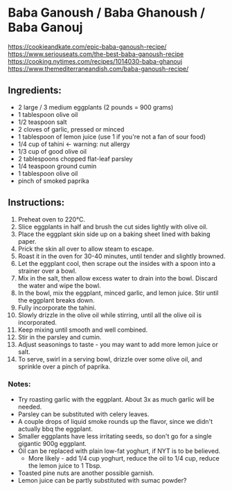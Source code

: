 # Baba Ganoush / Baba Ghanoush / Baba Ganouj

https://cookieandkate.com/epic-baba-ganoush-recipe/
https://www.seriouseats.com/the-best-baba-ganoush-recipe
https://cooking.nytimes.com/recipes/1014030-baba-ghanouj
https://www.themediterraneandish.com/baba-ganoush-recipe/

## Ingredients:

* 2 large / 3 medium eggplants (2 pounds = 900 grams)
* 1 tablespoon olive oil
* 1/2 teaspoon salt
* 2 cloves of garlic, pressed or minced
* 1 tablespoon of lemon juice (use 1 if you're not a fan of sour food)
* 1/4 cup of tahini <- warning: nut allergy
* 1/3 cup of good olive oil
* 2 tablespoons chopped flat-leaf parsley
* 1/4 teaspoon ground cumin
* 1 tablespoon olive oil
* pinch of smoked paprika


## Instructions:

1. Preheat oven to 220°C.
2. Slice eggplants in half and brush the cut sides lightly with olive oil.
3. Place the eggplant skin side up on a baking sheet lined with baking paper.
4. Prick the skin all over to allow steam to escape.
5. Roast it in the oven for 30-40 minutes, until tender and slightly browned.
6. Let the eggplant cool, then scrape out the insides with a spoon into a strainer over a bowl.
7. Mix in the salt, then allow excess water to drain into the bowl. Discard the water and wipe the bowl.
8. In the bowl, mix the eggplant, minced garlic, and lemon juice. Stir until the eggplant breaks down.
9. Fully incorporate the tahini.
10. Slowly drizzle in the olive oil while stirring, until all the olive oil is incorporated.
11. Keep mixing until smooth and well combined.
12. Stir in the parsley and cumin.
13. Adjust seasonings to taste - you may want to add more lemon juice or salt.
14. To serve, swirl in a serving bowl, drizzle over some olive oil, and sprinkle over a pinch of paprika.

### Notes:

* Try roasting garlic with the eggplant. About 3x as much garlic will be needed.
* Parsley can be substituted with celery leaves.
* A couple drops of liquid smoke rounds up the flavor, since we didn't actually bbq the eggplant.
* Smaller eggplants have less irritating seeds, so don't go for a single gigantic 900g eggplant.
* Oil can be replaced with plain low-fat yoghurt, if NYT is to be believed.
  * More likely - add 1/4 cup yoghurt, reduce the oil to 1/4 cup, reduce the lemon juice to 1 Tbsp.
* Toasted pine nuts are another possible garnish.
* Lemon juice can be partly substituted with sumac powder?
